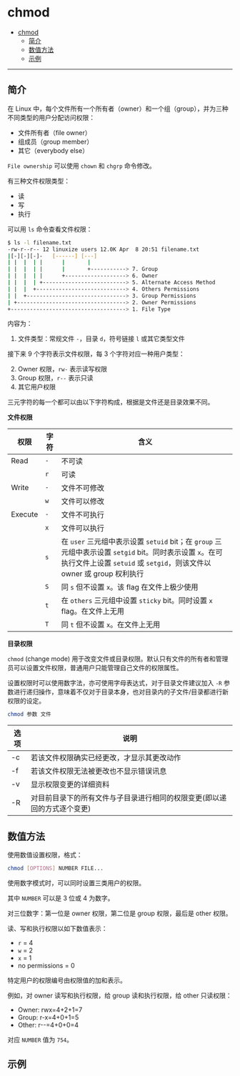 # chmod

- [chmod](#chmod)
  - [简介](#简介)
  - [数值方法](#数值方法)
  - [示例](#示例)

***

## 简介

在 Linux 中，每个文件所有一个所有者（owner）和一个组（group），并为三种不同类型的用户分配访问权限：

- 文件所有者（file owner）
- 组成员（group member）
- 其它（everybody else）

`File ownership` 可以使用 `chown` 和 `chgrp` 命令修改。

有三种文件权限类型：

- 读
- 写
- 执行

可以用 `ls` 命令查看文件权限：

```bash
$ ls -l filename.txt
-rw-r--r-- 12 linuxize users 12.0K Apr  8 20:51 filename.txt
|[-][-][-]-   [------] [---]
| |  |  | |      |       |
| |  |  | |      |       +-----------> 7. Group
| |  |  | |      +-------------------> 6. Owner
| |  |  | +--------------------------> 5. Alternate Access Method
| |  |  +----------------------------> 4. Others Permissions
| |  +-------------------------------> 3. Group Permissions
| +----------------------------------> 2. Owner Permissions
+------------------------------------> 1. File Type
```

内容为：

1. 文件类型：常规文件 `-`，目录 `d`，符号链接 `l` 或其它类型文件

接下来 9 个字符表示文件权限，每 3 个字符对应一种用户类型：

2. Owner 权限，`rw-` 表示读写权限
3. Group 权限，`r--` 表示只读
4. 其它用户权限

三元字符的每一个都可以由以下字符构成，根据是文件还是目录效果不同。

**文件权限**

| 权限 | 字符 | 含义 |
|--|--|--|
| Read | `-` | 不可读 |
|  | `r` | 可读 |
| Write | `-` | 文件不可修改 |
|  | `w` | 文件可以修改 |
| Execute | `-` | 文件不可执行 |
|  | `x` | 文件可以执行 |
|  | `s` | 在 `user` 三元组中表示设置 `setuid` bit；在 `group` 三元组中表示设置 `setgid` bit。同时表示设置 `x`。在可执行文件上设置 `setuid` 或 `setgid`，则该文件以 owner 或 group 权利执行 |
|  | `S` | 同 `s` 但不设置 `x`。该 flag 在文件上极少使用 |
|  | `t` | 在 `others` 三元组中设置 `sticky` bit。同时设置 `x` flag。在文件上无用 |
|  | `T` | 同 `t` 但不设置 `x`。在文件上无用 |

**目录权限**



`chmod` (change mode) 用于改变文件或目录权限。默认只有文件的所有者和管理员可以设置文件权限，普通用户只能管理自己文件的权限属性。



设置权限时可以使用数字法，亦可使用字母表达式，对于目录文件建议加入 `-R` 参数进行递归操作，意味着不仅对于目录本身，也对目录内的子文件/目录都进行新权限的设定。

```sh
chmod 参数 文件
```

|选项|说明|
|---|---|
|-c|若该文件权限确实已经更改，才显示其更改动作|
|-f|若该文件权限无法被更改也不显示错误讯息|
|-v|显示权限变更的详细资料|
|-R|对目前目录下的所有文件与子目录进行相同的权限变更(即以递回的方式逐个变更)|

## 数值方法

使用数值设置权限，格式：

```bash
chmod [OPTIONS] NUMBER FILE...
```

使用数字模式时，可以同时设置三类用户的权限。

其中 `NUMBER` 可以是 3 位或 4 为数字。

对三位数字：第一位是 owner 权限，第二位是 group 权限，最后是 other 权限。

读、写和执行权限以如下数值表示：

- `r` = 4
- `w` = 2
- `x` = 1
- no permissions = 0

特定用户的权限编号由权限值的加和表示。

例如，对 owner 读写和执行权限，给 group 读和执行权限，给 other 只读权限：

- Owner: rwx=4+2+1=7
- Group: r-x=4+0+1=5
- Other: r--=4+0+0=4

对应 `NUMBER` 值为 `754`。



## 示例

